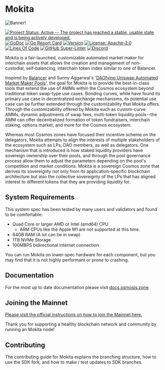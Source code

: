 # Mokita

![Banner!](assets/banner.png)

[![Project Status: Active -- The project has reached a stable, usable
state and is being actively
developed.](https://img.shields.io/badge/repo%20status-Active-green.svg?style=flat-square)](https://www.repostatus.org/#active)
[![GoDoc](https://img.shields.io/badge/godoc-reference-blue?style=flat-square&logo=go)](https://pkg.go.dev/github.com/petri-labs/mokita/v11)
[![Go Report
Card](https://goreportcard.com/badge/github.com/petri-labs/mokita?style=flat-square)](https://goreportcard.com/report/github.com/petri-labs/mokita/v11)
[![Version](https://img.shields.io/github/tag/petri-labs/mokita.svg?style=flat-square)](https://github.com/petri-labs/mokita/releases/latest)
[![License:
Apache-2.0](https://img.shields.io/github/license/petri-labs/mokita.svg?style=flat-square)](https://github.com/petri-labs/mokita/blob/main/LICENSE)
[![Lines Of
Code](https://img.shields.io/tokei/lines/github/petri-labs/mokita?style=flat-square)](https://github.com/petri-labs/mokita)
[![GitHub
Super-Linter](https://img.shields.io/github/workflow/status/petri-labs/mokita/Lint?style=flat-square&label=Lint)](https://github.com/marketplace/actions/super-linter)
[![Discord](https://badgen.net/badge/icon/discord?icon=discord&label)](https://discord.gg/mokita)

Mokita is a fair-launched, customizable automated market maker for
interchain assets that allows the creation and management of
non-custodial, self-balancing, interchain token index similar to one of
Balancer.

Inspired by [Balancer](http://balancer.finance/whitepaper) and Sunny
Aggarwal's '[DAOfying Uniswap Automated Market Maker
Pools](https://www.sunnya97.com/blog/daoifying-uniswap-automated-market-maker-pools)',
the goal for Mokita is to provide the best-in-class tools that extend
the use of AMMs within the Cosmos ecosystem beyond traditional token
swap-type use cases. Bonding curves, while have found its primary use
case in decentralized exchange mechanisms, its potential use case can be
further extended through the customizability that Mokita offers.
Through the customizability offered by Mokita such as custom-curve AMMs,
dynamic adjustments of swap fees, multi-token liquidity pools--the AMM
can offer decentralized formation of token fundraisers, interchain
staking, options market, and more for the Cosmos ecosystem.

Whereas most Cosmos zones have focused their incentive scheme on the
delegators, Mokita attempts to align the interests of multiple
stakeholders of the ecosystem such as LPs, DAO members, as well as
delegators. One mechanism that is introduced is how staked liquidity
providers have sovereign ownership over their pools, and through the
pool governance process allow them to adjust the parameters depending on
the pool's competition and market conditions. Mokita is a sovereign
Cosmos zone that derives its sovereignty not only from its
application-specific blockchain architecture but also the collective
sovereignty of the LPs that has aligned interest to different tokens
that they are providing liquidity for.

## System Requirements

This system spec has been tested by many users and validators and found
to be comfortable:

- Quad Core or larger AMD or Intel (amd64) CPU
  - ARM CPUs like the Apple M1 are not supported at this time.
- 64GB RAM (A lot can be in swap)
- 1TB NVMe Storage
- 100MBPS bidirectional internet connection

You can run Mokita on lower-spec hardware for each component, but you
may find that it is not highly performant or prone to crashing.

## Documentation

For the most up to date documentation please visit
[docs.osmosis.zone](https://docs.osmosis.zone/)

## Joining the Mainnet

[Please visit the official instructions on how to join the Mainnet
here.](https://docs.osmosis.zone/networks/join-mainnet)

Thank you for supporting a healthy blockchain network and community by
running an Mokita node!

## Contributing

The contributing guide for Mokita explains the branching structure, how
to use the SDK fork, and how to make / test updates to SDK branches.
